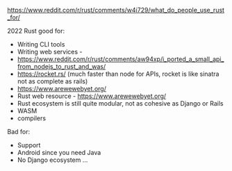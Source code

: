 https://www.reddit.com/r/rust/comments/w4i729/what_do_people_use_rust_for/

2022 Rust good for:
- Writing CLI tools
- Writing web services -
- https://www.reddit.com/r/rust/comments/aw94xp/i_ported_a_small_api_from_nodejs_to_rust_and_was/ 
- https://rocket.rs/ (much faster than node for APIs, rocket is like sinatra not as complete as rails) 
-  https://www.arewewebyet.org/
- Rust web resource - https://www.arewewebyet.org/
- Rust ecosystem is still quite modular, not as cohesive as Django or Rails
- WASM
- compilers

Bad for:
- Support
- Android since you need Java
- No Django ecosystem
...